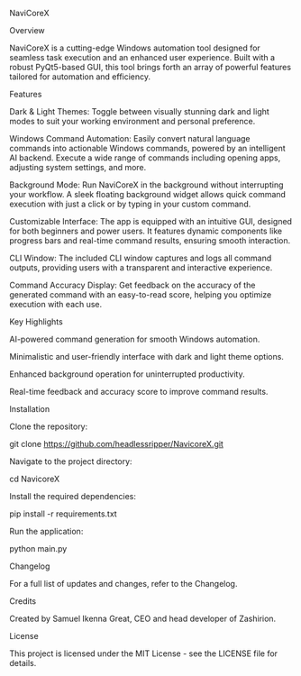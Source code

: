 NaviCoreX



Overview

NaviCoreX is a cutting-edge Windows automation tool designed for seamless task execution and an enhanced user experience. Built with a robust PyQt5-based GUI, this tool brings forth an array of powerful features tailored for automation and efficiency.

Features

Dark & Light Themes: Toggle between visually stunning dark and light modes to suit your working environment and personal preference.

Windows Command Automation: Easily convert natural language commands into actionable Windows commands, powered by an intelligent AI backend. Execute a wide range of commands including opening apps, adjusting system settings, and more.

Background Mode: Run NaviCoreX in the background without interrupting your workflow. A sleek floating background widget allows quick command execution with just a click or by typing in your custom command.

Customizable Interface: The app is equipped with an intuitive GUI, designed for both beginners and power users. It features dynamic components like progress bars and real-time command results, ensuring smooth interaction.

CLI Window: The included CLI window captures and logs all command outputs, providing users with a transparent and interactive experience.

Command Accuracy Display: Get feedback on the accuracy of the generated command with an easy-to-read score, helping you optimize execution with each use.

Key Highlights

AI-powered command generation for smooth Windows automation.

Minimalistic and user-friendly interface with dark and light theme options.

Enhanced background operation for uninterrupted productivity.

Real-time feedback and accuracy score to improve command results.

Installation

Clone the repository:

git clone https://github.com/headlessripper/NavicoreX.git

Navigate to the project directory:

cd NavicoreX

Install the required dependencies:

pip install -r requirements.txt

Run the application:

python main.py

Changelog

For a full list of updates and changes, refer to the Changelog.

Credits

Created by Samuel Ikenna Great, CEO and head developer of Zashirion.

License

This project is licensed under the MIT License - see the LICENSE file for details.
